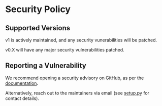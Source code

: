 # Security Policy

## Supported Versions

v1 is actively maintained, and any security vunerabilities will be patched.

v0.X will have any major security vulnerabilities patched.

## Reporting a Vulnerability

We recommend opening a security advisory on GitHub, as per the [documentation](https://docs.github.com/en/code-security/security-advisories/guidance-on-reporting-and-writing-information-about-vulnerabilities/privately-reporting-a-security-vulnerability).

Alternatively, reach out to the maintainers via email (see [setup.py](https://github.com/piccolo-orm/piccolo/blob/bbd2e4ad6378b2080d58fb7c7ed392f0425f0f21/setup.py#L60) for contact details).
